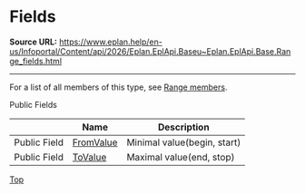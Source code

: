 # Fields

**Source URL:** https://www.eplan.help/en-us/Infoportal/Content/api/2026/Eplan.EplApi.Baseu~Eplan.EplApi.Base.Range_fields.html

---

For a list of all members of this type, see [Range members](Eplan.EplApi.Baseu~Eplan.EplApi.Base.Range_members.html).

Public Fields

|  | Name | Description |
| --- | --- | --- |
| Public Field | [FromValue](Eplan.EplApi.Baseu~Eplan.EplApi.Base.Range~FromValue.html) | Minimal value(begin, start) |
| Public Field | [ToValue](Eplan.EplApi.Baseu~Eplan.EplApi.Base.Range~ToValue.html) | Maximal value(end, stop) |

[Top](#top)
